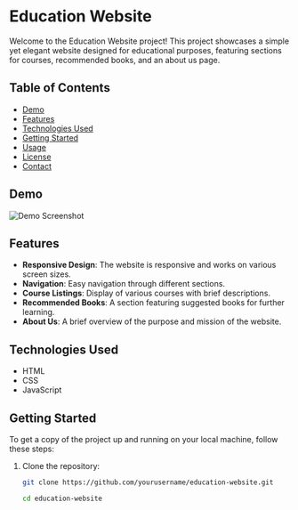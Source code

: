 # Education Website

Welcome to the Education Website project! This project showcases a simple yet elegant website designed for educational purposes, featuring sections for courses, recommended books, and an about us page.

## Table of Contents

- [Demo](#demo)
- [Features](#features)
- [Technologies Used](#technologies-used)
- [Getting Started](#getting-started)
- [Usage](#usage)
- [License](#license)
- [Contact](#contact)

## Demo

![Demo Screenshot](https://via.placeholder.com/1200x600)  <!-- Replace this with an actual screenshot of your website -->

## Features

- **Responsive Design**: The website is responsive and works on various screen sizes.
- **Navigation**: Easy navigation through different sections.
- **Course Listings**: Display of various courses with brief descriptions.
- **Recommended Books**: A section featuring suggested books for further learning.
- **About Us**: A brief overview of the purpose and mission of the website.

## Technologies Used

- HTML
- CSS
- JavaScript

## Getting Started

To get a copy of the project up and running on your local machine, follow these steps:

1. Clone the repository:
   ```bash
   git clone https://github.com/yourusername/education-website.git

   cd education-website

